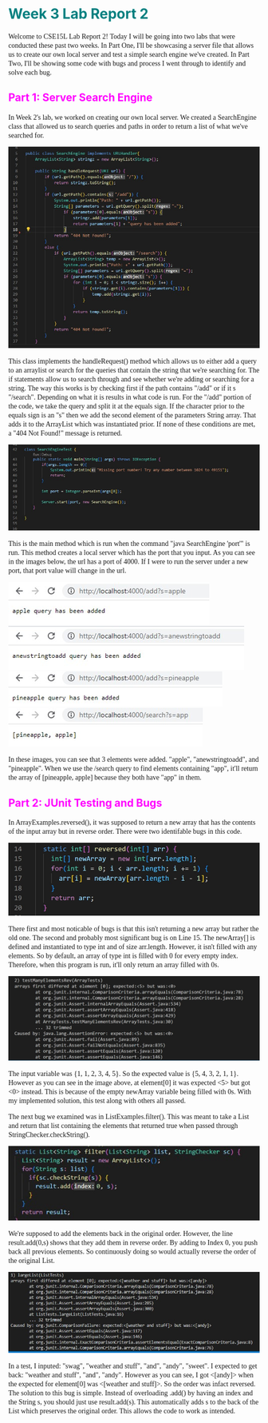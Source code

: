 # <span style="color:teal"> Week 3 Lab Report 2 </span>

<span style="font-family:Hellvetica; font-size:1em;">Welcome to CSE15L Lab Report 2! Today I will be going into two labs that were conducted these past two weeks. In Part One, I'll be showcasing a server file that allows us to create our own local server and test a simple search engine we've created. In Part Two, I'll be showing some code with bugs and process I went through to identify and solve each bug.</span>

## <span style="color:Magenta"> Part 1: Server Search Engine </span>
<span style="font-family:Hellvetica; font-size:1em;"> In Week 2's lab, we worked on creating our own local server. We created a SearchEngine class that allowed us to search queries and paths in order to return a list of what we've searched for. </span>

![image](SearchEngine_code.jpg)

<span style="font-family:Hellvetica; font-size:1em;"> This class implements the handleRequest() method which allows us to either add a query to an arraylist or search for the queries that contain the string that we're searching for. The if statements allow us to search through and see whether we're adding or searching for a string. The way this works is by checking first if the path contains "/add" or if it s "/search". Depending on what it is results in what code is run. For the "/add" portion of the code, we take the query and split it at the equals sign. If the character prior to the equals sign is an "s" then we add the second element of the parameters String array. That adds it to the ArrayList which was instantiated prior. If none of these conditions are met, a "404 Not Found!" message is returned. </span>

![image](SearchEngineCode_main.jpg)

<span style="font-family:Hellvetica; font-size:1em;"> This is the main method which is run when the command "java SearchEngine 'port'" is run. This method creates a local server which has the port that you input. As you can see in the images below, the url has a port of 4000. If I were to run the server under a new port, that port value will change in the url. </span>

![image](apple_add.jpg)
![image](anewstring_add.jpg)
![image](pineapple_add.jpg)
![image](app_search.jpg)

<span style="font-family:Hellvetica; font-size:1em;"> In these images, you can see that 3 elements were added. "apple", "anewstringtoadd", and "pineapple". When we use the /search query to find elements containing "app", it'll return the array of [pineapple, apple] because they both have "app" in them. </span>



## <span style="color:Magenta"> Part 2: JUnit Testing and Bugs</span>
<span style="font-family:Hellvetica; font-size:1em;">In ArrayExamples.reversed(), it was supposed to return a new array that has the contents of the input array but in reverse order. There were two identifable bugs in this code. </span>

![image](Pre-fix_reversed.jpg)

<span style="font-family:Hellvetica; font-size:1em;">There first and most noticable of bugs is that this isn't returning a new array but rather the old one. The second and probably most significant bug is on Line 15. The newArray[] is defined and instantiated to type int and of size arr.length. However, it isn't filled with any elements. So by default, an array of type int is filled with 0 for every empty index. Therefore, when this program is run, it'll only return an array filled with 0s. </span>

![image](failed_reverse.jpg)


<span style="font-family:Hellvetica; font-size:1em;"> The input variable was {1, 1, 2, 3, 4, 5}. So the expected value is {5, 4, 3, 2, 1, 1}. However as you can see in the image above, at element[0] it was expected <5> but got <0> instead. This is because of the empty newArray variable being filled with 0s. With my implemented solution, this test along with others all passed. </span>

<span style="font-family:Hellvetica; font-size:1em;"> The next bug we examined was in ListExamples.filter(). This was meant to take a List and return that list containing the elements that returned true when passed through StringChecker.checkString(). </span>

![image](Pre-fix_filter.jpg)

<span style="font-family:Hellvetica; font-size:1em;"> We're supposed to add the elements back in the original order. However, the line result.add(0,s) shows that they add them in reverse order. By adding to Index 0, you push back all previous elements. So continuously doing so would actually reverse the order of the original List. </span>

![image](filter_fail.jpg)

<span style="font-family:Hellvetica; font-size:1em;"> In a test, I inputed: "swag", "weather and stuff", "and", "andy", "sweet". I expected to get back: "weather and stuff", "and", "andy". However as you can see, I got <[andy]> when the expected for element[0] was <[weather and stuff]>. So the order was infact reversed. The solution to this bug is simple. Instead of overloading .add() by having an index and the String s, you should just use result.add(s). This automatically adds s to the back of the List which preserves the original order. This allows the code to work as intended. </span>